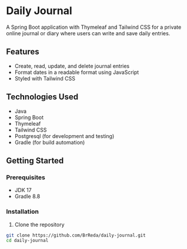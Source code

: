 # Daily Journal

A Spring Boot application with Thymeleaf and Tailwind CSS for a private online journal or diary where users can write and save daily entries.

## Features

- Create, read, update, and delete journal entries
- Format dates in a readable format using JavaScript
- Styled with Tailwind CSS

## Technologies Used

- Java
- Spring Boot
- Thymeleaf
- Tailwind CSS
- Postgresql (for development and testing)
- Gradle (for build automation)

## Getting Started

### Prerequisites

- JDK 17
- Gradle 8.8

### Installation

1. Clone the repository

```bash
git clone https://github.com/BrReda/daily-journal.git
cd daily-journal
